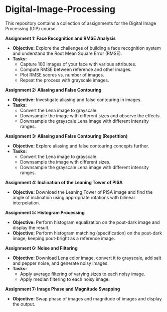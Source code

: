 ﻿# Digital-Image-Processing
 
This repository contains a collection of assignments for the Digital Image Processing (DIP) course. 

**Assignment 1: Face Recognition and RMSE Analysis**
   - **Objective:** Explore the challenges of building a face recognition system and understand the Root Mean Square Error (RMSE).
   - **Tasks:**
     - Capture 100 images of your face with various attributes.
     - Compute RMSE between reference and other images.
     - Plot RMSE scores vs. number of images.
     - Repeat the process with grayscale images.

**Assignment 2: Aliasing and False Contouring**
   - **Objective:** Investigate aliasing and false contouring in images.
   - **Tasks:**
     - Convert the Lena image to grayscale.
     - Downsample the image with different sizes and observe the effects.
     - Downsample the grayscale Lena image with different intensity ranges.

**Assignment 3: Aliasing and False Contouring (Repetition)**
   - **Objective:** Explore aliasing and false contouring concepts further.
   - **Tasks:**
     - Convert the Lena image to grayscale.
     - Downsample the image with different sizes.
     - Downsample the grayscale Lena image with different intensity ranges.

**Assignment 4: Inclination of the Leaning Tower of PISA**
   - **Objective:** Download the Leaning Tower of PISA image and find the angle of inclination using appropriate rotations with bilinear interpolation.

**Assignment 5: Histogram Processing**
   - **Objective:** Perform histogram equalization on the pout-dark image and display the result.
   - **Objective:** Perform histogram matching (specification) on the pout-dark image, keeping pout-bright as a reference image.

**Assignment 6: Noise and Filtering**
   - **Objective:** Download Lena color image, convert it to grayscale, add salt and pepper noise, and generate noisy images.
   - **Tasks:**
     - Apply average filtering of varying sizes to each noisy image.
     - Apply median filtering to each noisy image.

**Assignment 7: Image Phase and Magnitude Swapping**
   - **Objective:** Swap phase of images and magnitude of images and display the output.
